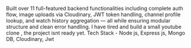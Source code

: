 Built over 11 full-featured backend functionalities including complete auth flow, image uploads via Cloudinary, JWT token handling, channel profile lookup, and watch history aggregation — all while ensuring modular structure and clean error handling.
I have tired and build a small youtube clone , the project isnt ready yet.
Tech Stack - Node js, Express js, Mongo DB, Cloudinary, Jwt 
